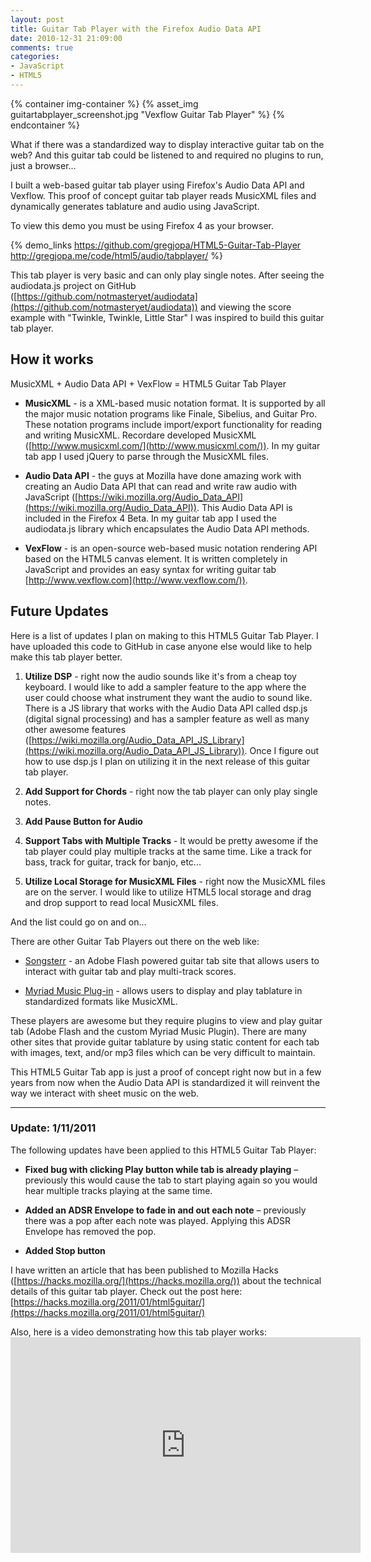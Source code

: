 ```yaml
---
layout: post
title: Guitar Tab Player with the Firefox Audio Data API
date: 2010-12-31 21:09:00
comments: true
categories:
- JavaScript
- HTML5
---
```


{% container img-container %}
  {% asset_img guitartabplayer_screenshot.jpg "Vexflow Guitar Tab Player" %}
{% endcontainer %}

What if there was a standardized way to display interactive guitar tab on the web? And this guitar tab could be listened to and required no plugins to run, just a browser...

I built a web-based guitar tab player using Firefox's Audio Data API and Vexflow. This proof of concept guitar tab player reads MusicXML files and dynamically generates tablature and audio using JavaScript.

<!--more-->


To view this demo you must be using Firefox 4 as your browser.


{% demo_links https://github.com/gregjopa/HTML5-Guitar-Tab-Player
  http://gregjopa.me/code/html5/audio/tabplayer/ %}


This tab player is very basic and can only play single notes. After seeing the audiodata.js project on GitHub ([https://github.com/notmasteryet/audiodata](https://github.com/notmasteryet/audiodata)) and viewing the score example with "Twinkle, Twinkle, Little Star" I was inspired to build this guitar tab player.

## How it works

MusicXML + Audio Data API + VexFlow = HTML5 Guitar Tab Player

* __MusicXML__ - is a XML-based music notation format. It is supported by all the major music notation programs like Finale, Sibelius, and Guitar Pro. These notation programs include import/export functionality for reading and writing MusicXML. Recordare developed MusicXML ([http://www.musicxml.com/](http://www.musicxml.com/)). In my guitar tab app I used jQuery to parse through the MusicXML files.

* __Audio Data API__ - the guys at Mozilla have done amazing work with creating an Audio Data API that can read and write raw audio with JavaScript ([https://wiki.mozilla.org/Audio_Data_API](https://wiki.mozilla.org/Audio_Data_API)). This Audio Data API is included in the Firefox 4 Beta. In my guitar tab app I used the audiodata.js library which encapsulates the Audio Data API methods.

* __VexFlow__ - is an open-source web-based music notation rendering API based on the HTML5 canvas element. It is written completely in JavaScript and provides an easy syntax for writing guitar tab [http://www.vexflow.com](http://www.vexflow.com/)).


## Future Updates

Here is a list of updates I plan on making to this HTML5 Guitar Tab Player. I have uploaded this code to GitHub in case anyone else would like to help make this tab player better.

1. __Utilize DSP__ - right now the audio sounds like it's from a cheap toy keyboard. I would like to add a sampler feature to the app where the user could choose what instrument they want the audio to sound like. There is a JS library that works with the Audio Data API called dsp.js (digital signal processing) and has a sampler feature as well as many other awesome features ([https://wiki.mozilla.org/Audio_Data_API_JS_Library](https://wiki.mozilla.org/Audio_Data_API_JS_Library)). Once I figure out how to use dsp.js I plan on utilizing it in the next release of this guitar tab player.

2. __Add Support for Chords__ - right now the tab player can only play single notes.

3. __Add Pause Button for Audio__

4. __Support Tabs with Multiple Tracks__ - It would be pretty awesome if the tab player could play multiple tracks at the same time. Like a track for bass, track for guitar, track for banjo, etc...

5. __Utilize Local Storage for MusicXML Files__ - right now the MusicXML files are on the server. I would like to utilize HTML5 local storage and drag and drop support to read local MusicXML files.

And the list could go on and on...

There are other Guitar Tab Players out there on the web like:

* [Songsterr](https://www.songsterr.com/) - an Adobe Flash powered guitar tab site that allows users to interact with guitar tab and play multi-track scores.

* [Myriad Music Plug-in](http://www.myriad-online.com/en/products/mmplugin.htm) - allows users to display and play tablature in standardized formats like MusicXML.

These players are awesome but they require plugins to view and play guitar tab (Adobe Flash and the custom Myriad Music Plugin). There are many other sites that provide guitar tablature by using static content for each tab with images, text, and/or mp3 files which can be very difficult to maintain.

This HTML5 Guitar Tab app is just a proof of concept right now but in a few years from now when the Audio Data API is standardized it will reinvent the way we interact with sheet music on the web.

---

### Update: 1/11/2011

The following updates have been applied to this HTML5 Guitar Tab Player:

* __Fixed bug with clicking Play button while tab is already playing__ – previously this would cause the tab to start playing again so you would hear multiple tracks playing at the same time.

* __Added an ADSR Envelope to fade in and out each note__ – previously there was a pop after each note was played. Applying this ADSR Envelope has removed the pop.

* __Added Stop button__


I have written an article that has been published to Mozilla Hacks ([https://hacks.mozilla.org/](https://hacks.mozilla.org/)) about the technical details of this guitar tab player. Check out the post here: [https://hacks.mozilla.org/2011/01/html5guitar/](https://hacks.mozilla.org/2011/01/html5guitar/)

Also, here is a video demonstrating how this tab player works: <iframe width="560" height="345" src="https://www.youtube.com/embed/4MJeurIHf2I?rel=0" frameborder="0"></iframe>
